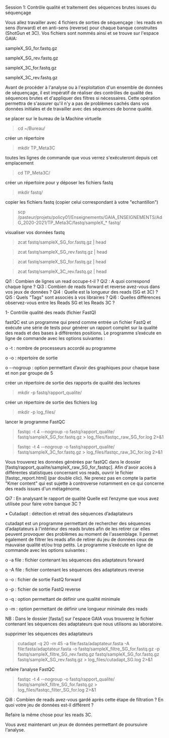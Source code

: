 Session 1: Contrôle qualité et traitement des séquences brutes issues du séquençage

Vous allez travailler avec 4 fichiers de sorties de séquençage : les reads en sens (forward) et en anti-sens (reverse) pour chaque banque construites (ShotGun et 3C). Vos fichiers sont nommés ainsi et se trouve sur l'espace GAIA:

sampleX_SG_for.fastq.gz

sampleX_SG_rev.fastq.gz

sampleX_3C_for.fastq.gz

sampleX_3C_rev.fastq.gz

Avant de procéder à l'analyse ou à l'exploitation d'un ensemble de données de séquençage, il est impératif de réaliser des contrôles de qualité des séquences brutes et d'appliquer des filtres si nécessaires. Cette opération permettra de s'assurer qu'il n'y a pas de problèmes cachés dans vos données initiales et de travailler avec des séquences de bonne qualité.

se placer sur le bureau de la Machine virtuelle

> cd ~/Bureau/

créer un répertoire 

> mkdir TP_Meta3C 

toutes les lignes de commande que vous verrez s'exécuteront depuis cet emplacement

> cd  TP_Meta3C/

créer un répertoire pour y déposer les fichiers fastq

> mkdir fastq/

copier les fichiers fastq (copier celui correspondant à votre "echantillon")

> scp /pasteur/projets/policy01/Enseignements/GAIA_ENSEIGNEMENTS/AdG_2020-2021/TP_Meta3C/fastq/sampleX_* fastq/

visualiser vos données fastq 

> zcat  fastq/sampleX_SG_for.fastq.gz  |  head

> zcat  fastq/sampleX_SG_rev.fastq.gz  |  head

> zcat  fastq/sampleX_SG_for.fastq.gz  |  head

> zcat  fastq/sampleX_3C_rev.fastq.gz  |  head


Qi1 : Combien de lignes un read occupe-t-il ?
Qi2 : A quoi correspond chaque ligne ?
Qi3 : Combien de reads forward et reverse avez-vous dans vos jeux de données ?
Qi4 : Quelle est la longueur des reads (SG et 3C) ?
Qi5 : Quels "Tags" sont associés à vos librairies ?
Qi6 : Quelles différences observez-vous entre les Reads SG et les Reads 3C ?


1- Contrôle qualité des reads (fichier FastQ)

fastQC est un programme qui prend comme entrée un fichier FastQ et exécute une série de tests pour générer un rapport complet sur la qualité des reads et des bases à différentes positions. Le programme s’exécute en ligne de commande avec les options suivantes :

o 	-t : nombre de processeurs accordé au programme

o 	-o : répertoire de sortie

o 	--nogroup : option permettant d’avoir des graphiques pour chaque base et non par groupe de 5

créer un répertoire de sortie des rapports de qualité des lectures

> mkdir  -p  fastq/rapport_qualite/

créer un répertoire de sortie des fichiers log

> mkdir  -p  log_files/

lancer le programme FastQC

> fastqc  -t  4  --nogroup  -o  fastq/rapport_qualite/  fastq/sampleX_SG_for.fastq.gz  >  log_files/fastqc_raw_SG_for.log 2>&1

> fastqc  -t  4  --nogroup  -o  fastq/rapport_qualite/  fastq/sampleX_3C_for.fastq.gz  >  log_files/fastqc_raw_3C_for.log 2>&1  

Vous trouverez les données générées par fastQC dans le dossier [fastq/rapport_qualite/sampleX_raw_SG_for_fastqc]. Afin d'avoir accès à différentes statistiques concernant vos reads, ouvrir le fichier [fastqc_report.html] (par double clic). Ne prenez pas en compte la partie "Kmer content" qui est sujette à controverse notamment en ce qui concerne des reads issues d'un métagénome.

Qi7 : En analysant le rapport de qualité Quelle est l’enzyme que vous avez utilisée pour faire votre banque 3C ?

•	Cutadapt : détection et retrait des séquences d’adaptateurs

cutadapt est un programme permettant de rechercher des séquences d’adaptateurs à l'intérieur des reads brutes afin de les retirer car elles peuvent provoquer des problèmes au moment de l'assemblage. Il permet également de filtrer les reads afin de retirer du jeu de données ceux de mauvaise qualité et/ou trop petits. Le programme s’exécute en ligne de commande avec les options suivantes :

o	 -a file : fichier contenant les séquences des adaptateurs forward

o 	-A file : fichier contenant les séquences des adaptateurs reverse

o 	-o : fichier de sortie FastQ forward

o 	-p : fichier de sortie FastQ reverse

o 	-q : option permettant de définir une qualité minimale

o 	-m : option permettant de définir une longueur minimale des reads

NB : Dans le dossier [fasta/] sur l'espace GAIA vous trouverez le fichier contenant les séquences des adaptateurs que nous utilisons au laboratoire.

supprimer les séquences des adaptateurs

> cutadapt  -q 20  -m  45  -a  file:fasta/adaptateur.fasta  -A  file:fasta/adaptateur.fasta  -o  fastq/sampleX_filtre_SG_for.fastq.gz  -p  fastq/sampleX_filtre_SG_rev.fastq.gz  fastq/sampleX_SG_for.fastq.gz  fastq/sampleX_SG_rev.fastq.gz  >  log_files/cutadapt_SG.log  2>&1

refaire l’analyse FastQC

> fastqc  -t  4  --nogroup  -o  fastq/rapport_qualite/  fastq/sampleX_filtre_SG_for.fastq.gz  >  log_files/fastqc_filter_SG_for.log 2>&1

Qi8 : Combien de reads avez-vous gardé après cette étape de filtration ? En quoi votre jeu de données est-il différent ?

Refaire la même chose pour les reads 3C.

Vous avez maintenant un jeux de données permettant de poursuivre l'analyse.








